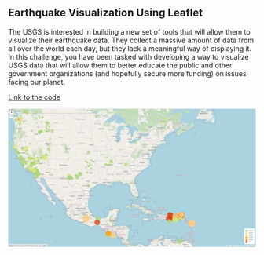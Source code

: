 
## Earthquake Visualization Using Leaflet
The USGS is interested in building a new set of tools that will allow them to visualize their earthquake data. They collect a massive amount of data from all over the world each day, but they lack a meaningful way of displaying it. In this challenge, you have been tasked with developing a way to visualize USGS data that will allow them to better educate the public and other government organizations (and hopefully secure more funding) on issues facing our planet.

[Link to the code](Leaflet-Part-1/static/js/logic.js)

![The map visualizing an earthquake dataset](/screenshot/Screenshot%202023-12-08%20005257.png)
